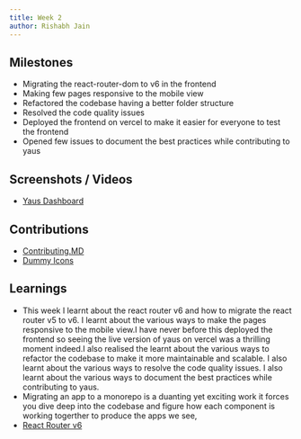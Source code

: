 ```yaml
---
title: Week 2
author: Rishabh Jain
---
```


## Milestones

- Migrating the react-router-dom to v6 in the frontend
- Making few pages responsive to the mobile view
- Refactored the codebase having a better folder structure
- Resolved the code quality issues
- Deployed the frontend on vercel to make it easier for everyone to test the frontend
- Opened few issues to document the best practices while contributing to yaus

## Screenshots / Videos

- [Yaus Dashboard](https://yaus-frontend-ed1ni8si9-nazi-pikachu.vercel.app/dashboard)

## Contributions

- [Contributing.MD](https://github.com/Samagra-Development/yaus/issues/78)
- [Dummy Icons](https://github.com/Samagra-Development/yaus/issues/76)

## Learnings

- This week I learnt about the react router v6 and how to migrate the react router v5 to v6. I learnt about the various ways to make the pages responsive to the mobile view.I have never before this deployed the frontend so seeing the live version of yaus on vercel was a thrilling moment indeed.I also realised the learnt about the various ways to refactor the codebase to make it more maintainable and scalable. I also learnt about the various ways to resolve the code quality issues. I also learnt about the various ways to document the best practices while contributing to yaus.
- Migrating an app to a monorepo is a duanting yet exciting work it forces you dive deep into the codebase and figure how each component is working togerther to produce the apps we see,
- [React Router v6](https://reactrouter.com/docs/en/v6/getting-started/overview)
